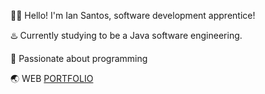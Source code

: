 👨‍💻 Hello! I'm Ian Santos, software development apprentice!

♨️ Currently studying to be a Java software engineering.

🔭 Passionate about programming

🌏 WEB [PORTFOLIO](https://portfolio-original-picw.vercel.app/)

